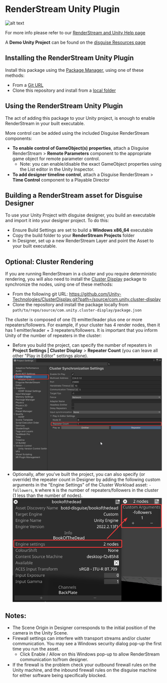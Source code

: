 # RenderStream Unity Plugin

![alt text](https://download.disguise.one/media/6921/unity.png)

For more info please refer to our [RenderStream and Unity Help page](https://help.disguise.one/Content/Configuring/Render-engines/RenderStream-Unity.htm)

A **Demo Unity Project** can be found on the [disguise Resources page](https://download.disguise.one/#resources)

## Installing the RenderStream Unity Plugin

Install this package using the [Package Manager](https://docs.unity3d.com/Manual/upm-ui.html), using one of these methods:
* From a [Git URL](https://docs.unity3d.com/Manual/upm-ui-giturl.html)
* Clone this repository and install from a [local folder](https://docs.unity3d.com/Manual/upm-ui-local.html)
 
## Using the RenderStream Unity Plugin

The act of adding this package to your Unity project, is enough to enable RenderStream in your built executable.

More control can be added using the included Disguise RenderStream components:

* **To enable control of GameObject(s) properties**, attach a Disguise RenderStream > **Remote Parameters** component to the appropriate game object for remote parameter control.
   * Note: you can enable/disable the exact GameObject properties using the List editor in the Unity Inspector.
* **To add designer timeline control**, attach a Disguise RenderStream > **Time Control** component to a Playable Director

## Building a RenderStream asset for Disguise Designer

To use your Unity Project with disguise designer, you build an executable and import it into your designer project. To do this:
* Ensure Build Settings are set to build a **Windows x86_64** executable
* Copy the build folder to your **RenderStream Projects** folder
* In Designer, set up a new RenderStream Layer and point the Asset to your built executable.

## Optional: Cluster Rendering

If you are running RenderStream in a cluster and you require deterministic rendering, you will also need to install the [Cluster Display](https://github.com/Unity-Technologies/ClusterDisplay) package to synchronize the nodes, using one of these methods:

* From the following git URL: https://github.com/Unity-Technologies/ClusterDisplay.git?path=/source/com.unity.cluster-display
* Clone the repository and install the package locally from `path/to/repo/source/com.unity.cluster-display/package.json`

The cluster is composed of one (1) emitter/leader plus one or more repeaters/followers. For example, if your cluster has 4 render nodes, then it has 1 emitter/leader + 3 repeaters/followers. It is important that you inform Unity of the number of repeaters in the cluster:

* Before you build the project, can specify the number of repeaters in **Project Settings | Cluster Display** > **Repeater Count** (you can leave all other "Play in Editor" settings alone).
![Cluster settings](Docs~/images/cluster-settings.png)
* Optionally, after you've built the project, you can also specify (or override) the repeater count in Designer by adding the following custom arguments in the "Engine Settings" of the Cluster Workload asset: `-followers`, `N` where `N` is the number of repeaters/followers in the cluster (1 less than the number of nodes).
![Custom arguments](Docs~/images/custom-arguments.png)

## Notes:

* The Scene Origin in Designer corresponds to the initial position of the camera in the Unity Scene.
* Firewall settings can interfere with transport streams and/or cluster communication. You may see a Windows security dialog pop-up the first time you run the asset.
   * Click Enable / Allow on this Windows pop-up to allow RenderStream communication to/from designer.
*  If the firewall is the problem check your outbound firewall rules on the Unity machine, and the inbound firewall rules on the disguise machine for either software being specifically blocked.

